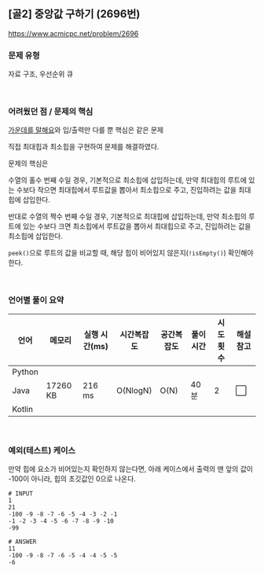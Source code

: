 ## [골2] 중앙값 구하기 (2696번)

https://www.acmicpc.net/problem/2696

### 문제 유형

자료 구조, 우선순위 큐

<br>

### 어려웠던 점 / 문제의 핵심

[가운데를 말해요](https://www.acmicpc.net/problem/1655)와 입/출력만 다를 뿐 핵심은 같은 문제

직접 최대힙과 최소힙을 구현하여 문제를 해결하였다.

문제의 핵심은

수열의 홀수 번째 수일 경우, 기본적으로 최소힙에 삽입하는데, 만약 최대힙의 루트에 있는 수보다 작으면 최대힙에서 루트값을 뽑아서 최소힙으로 주고, 진입하려는 값을 최대힙에 삽입한다.

반대로 수열의 짝수 번째 수일 경우, 기본적으로 최대힙에 삽입하는데, 만약 최소힙의 루트에 있는 수보다 크면 최소힙에서 루트값을 뽑아서 최대힙으로 주고, 진입하려는 값을 최소힙에 삽입한다.

`peek()`으로 루트의 값을 비교할 때, 해당 힙이 비어있지 않은지(`!isEmpty()`) 확인해야 한다.

<br>

### 언어별 풀이 요약

| 언어   | 메모리   | 실행 시간(ms) | 시간복잡도 | 공간복잡도 | 풀이 시간 | 시도 횟수 | 해설 참고            |
| ------ | -------- | ------------- | ---------- | ---------- | --------- | --------- | -------------------- |
| Python |          |               |            |            |           |           |                      |
| Java   | 17260 KB | 216 ms        | O(NlogN)   | O(N)       | 40분      | 2         | :white_large_square: |
| Kotlin |          |               |            |            |           |           |                      |

<br>

### 예외(테스트) 케이스

만약 힙에 요소가 비어있는지 확인하지 않는다면, 아래 케이스에서 출력의 맨 앞의 값이 -100이 아니라, 힙의 초깃값인 0으로 나온다.

```
# INPUT
1
21
-100 -9 -8 -7 -6 -5 -4 -3 -2 -1
-1 -2 -3 -4 -5 -6 -7 -8 -9 -10
-99

# ANSWER
11
-100 -9 -8 -7 -6 -5 -4 -4 -5 -5
-6
```

